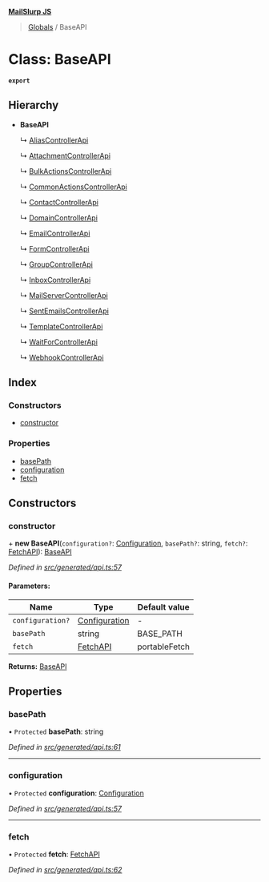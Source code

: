 **[MailSlurp JS](../README.md)**

> [Globals](../README.md) / BaseAPI

# Class: BaseAPI

**`export`** 

## Hierarchy

* **BaseAPI**

  ↳ [AliasControllerApi](aliascontrollerapi.md)

  ↳ [AttachmentControllerApi](attachmentcontrollerapi.md)

  ↳ [BulkActionsControllerApi](bulkactionscontrollerapi.md)

  ↳ [CommonActionsControllerApi](commonactionscontrollerapi.md)

  ↳ [ContactControllerApi](contactcontrollerapi.md)

  ↳ [DomainControllerApi](domaincontrollerapi.md)

  ↳ [EmailControllerApi](emailcontrollerapi.md)

  ↳ [FormControllerApi](formcontrollerapi.md)

  ↳ [GroupControllerApi](groupcontrollerapi.md)

  ↳ [InboxControllerApi](inboxcontrollerapi.md)

  ↳ [MailServerControllerApi](mailservercontrollerapi.md)

  ↳ [SentEmailsControllerApi](sentemailscontrollerapi.md)

  ↳ [TemplateControllerApi](templatecontrollerapi.md)

  ↳ [WaitForControllerApi](waitforcontrollerapi.md)

  ↳ [WebhookControllerApi](webhookcontrollerapi.md)

## Index

### Constructors

* [constructor](baseapi.md#constructor)

### Properties

* [basePath](baseapi.md#basepath)
* [configuration](baseapi.md#configuration)
* [fetch](baseapi.md#fetch)

## Constructors

### constructor

\+ **new BaseAPI**(`configuration?`: [Configuration](configuration.md), `basePath?`: string, `fetch?`: [FetchAPI](../interfaces/fetchapi.md)): [BaseAPI](baseapi.md)

*Defined in [src/generated/api.ts:57](https://github.com/mailslurp/mailslurp-client/blob/359c034/src/generated/api.ts#L57)*

#### Parameters:

Name | Type | Default value |
------ | ------ | ------ |
`configuration?` | [Configuration](configuration.md) | - |
`basePath` | string | BASE\_PATH |
`fetch` | [FetchAPI](../interfaces/fetchapi.md) | portableFetch |

**Returns:** [BaseAPI](baseapi.md)

## Properties

### basePath

• `Protected` **basePath**: string

*Defined in [src/generated/api.ts:61](https://github.com/mailslurp/mailslurp-client/blob/359c034/src/generated/api.ts#L61)*

___

### configuration

• `Protected` **configuration**: [Configuration](configuration.md)

*Defined in [src/generated/api.ts:57](https://github.com/mailslurp/mailslurp-client/blob/359c034/src/generated/api.ts#L57)*

___

### fetch

• `Protected` **fetch**: [FetchAPI](../interfaces/fetchapi.md)

*Defined in [src/generated/api.ts:62](https://github.com/mailslurp/mailslurp-client/blob/359c034/src/generated/api.ts#L62)*
